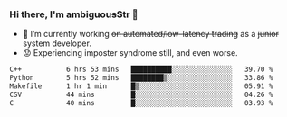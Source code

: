 ### Hi there, I'm ambiguou~~s~~Str 👋

<!--
**ambiguoustexture/ambiguoustexture** is a ✨ _special_ ✨ repository because its `README.md` (this file) appears on your GitHub profile.

Here are some ideas to get you started:
-->
- 🔭 I’m currently working ~~on automated/low-latency trading~~ as a ~~junior~~ system developer.
- :worried: Experiencing imposter syndrome still, and even worse.

<!--START_SECTION:waka-->

```txt
C++           6 hrs 53 mins   ██████████░░░░░░░░░░░░░░░   39.70 %
Python        5 hrs 52 mins   ████████▒░░░░░░░░░░░░░░░░   33.86 %
Makefile      1 hr 1 min      █▒░░░░░░░░░░░░░░░░░░░░░░░   05.91 %
CSV           44 mins         █░░░░░░░░░░░░░░░░░░░░░░░░   04.26 %
C             40 mins         █░░░░░░░░░░░░░░░░░░░░░░░░   03.93 %
```

<!--END_SECTION:waka-->
